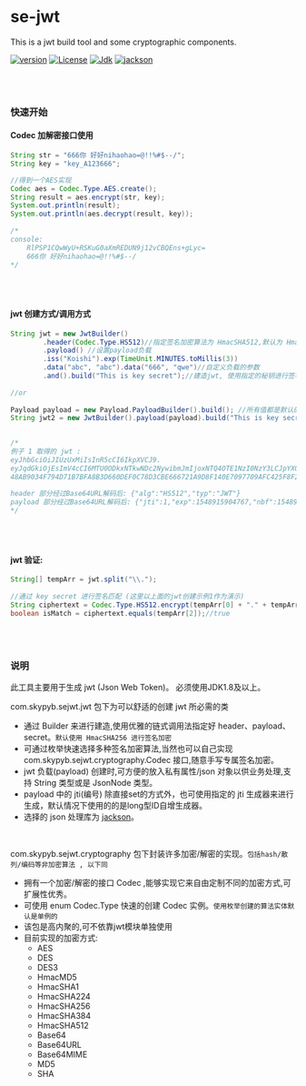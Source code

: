 # se-jwt
This is a jwt build tool and some cryptographic components.

[![version](https://img.shields.io/badge/version-v1.2.0-orange.svg)](/skypyb/se-jwt)
[![License](https://img.shields.io/badge/License-MIT-red.svg)](https://mit-license.org/)
[![Jdk](https://img.shields.io/badge/jdk-1.8-green)](https://www.oracle.com/technetwork/java/javase/downloads/jdk8-downloads-2133151.html)
[![jackson](https://img.shields.io/badge/version-orange)](https://github.com/FasterXML/jackson)

<br>
<br>


### 快速开始
  
#### Codec 加解密接口使用
```java
String str = "666你 好好nihaohao=@!!%#$--/";
String key = "key_A123666";

//得到一个AES实现
Codec aes = Codec.Type.AES.create();
String result = aes.encrypt(str, key);
System.out.println(result);
System.out.println(aes.decrypt(result, key));
        
/*
console:
    RlPSP1CQwWyU+RSKuG0aXmREDUN9j12vCBQEns+gLyc=
    666你 好好nihaohao=@!!%#$--/
*/
```
<br>
<br>

#### jwt 创建方式/调用方式
```java
String jwt = new JwtBuilder()
        .header(Codec.Type.HS512)//指定签名加密算法为 HmacSHA512,默认为 HmacSHA256
        .payload() //设置payload负载
        .iss("Koishi").exp(TimeUnit.MINUTES.toMillis(3))
        .data("abc", "abc").data("666", "qwe")//自定义负载的参数
        .and().build("This is key secret");//建造jwt, 使用指定的秘钥进行签名
    
//or
    
Payload payload = new Payload.PayloadBuilder().build(); //所有值都是默认的payload
String jwt2 = new JwtBuilder().payload(payload).build("This is key secret");
  

/*
例子 1 取得的 jwt :
eyJhbGciOiJIUzUxMiIsInR5cCI6IkpXVCJ9.
eyJqdGkiOjEsImV4cCI6MTU0ODkxNTkwNDc2NywibmJmIjoxNTQ4OTE1NzI0NzY3LCJpYXQiOjE1NDg5MTU3MjQ3NjcsImlzcyI6IktvaXNoaSIsImFiYyI6ImFiYyIsIjY2NiI6InF3ZSJ9.
48AB9034F794D71B7BFA8B3D660DEF0C78D3CBE666721A9D8F140E7097709AFC425F8F26454668C8A0B9A75A8A90D4954FAF6F84EE5FE4EE998CF9FD9669CD86
  
header 部分经过Base64URL解码后: {"alg":"HS512","typ":"JWT"}
payload 部分经过Base64URL解码后: {"jti":1,"exp":1548915904767,"nbf":1548915724767,"iat":1548915724767,"iss":"Koishi","abc":"abc","666":"qwe"}
*/
```

<br>
<br>

#### jwt 验证:
```java
String[] tempArr = jwt.split("\\.");
  
//通过 key secret 进行签名匹配 (这里以上面的jwt创建示例1作为演示)
String ciphertext = Codec.Type.HS512.encrypt(tempArr[0] + "." + tempArr[1], "This is key secret");
boolean isMatch = ciphertext.equals(tempArr[2]);//true 

```

<br>
<br>


### 说明  
此工具主要用于生成 jwt (Json Web Token)。 必须使用JDK1.8及以上。 

com.skypyb.sejwt.jwt 包下为可以舒适的创建 jwt 所必需的类
- 通过 Builder 来进行建造,使用优雅的链式调用法指定好 header、payload、secret。`默认使用 HmacSHA256 进行签名加密`  
- 可通过枚举快速选择多种签名加密算法,当然也可以自己实现 com.skypyb.sejwt.cryptography.Codec 接口,随意手写专属签名加密。  
- jwt 负载(payload) 创建时,可方便的放入私有属性/json 对象以供业务处理,支持 String 类型或是 JsonNode 类型。
- payload 中的 jti(编号) 除直接set的方式外，也可使用指定的 jti 生成器来进行生成，默认情况下使用的的是long型ID自增生成器。
- 选择的 json 处理库为 [jackson](https://github.com/FasterXML/jackson)。
<br>

com.skypyb.sejwt.cryptography 包下封装许多加密/解密的实现。`包括hash/散列/编码等非加密算法 , 以下同`
- 拥有一个加密/解密的接口 Codec ,能够实现它来自由定制不同的加密方式,可扩展性优秀。
- 可使用 enum Codec.Type 快速的创建 Codec 实例。`使用枚举创建的算法实体默认是单例的`
- 该包是高内聚的,可不依靠jwt模块单独使用
- 目前实现的加密方式:  
    - AES
    - DES
    - DES3
    - HmacMD5
    - HmacSHA1
    - HmacSHA224
    - HmacSHA256
    - HmacSHA384
    - HmacSHA512
    - Base64
    - Base64URL
    - Base64MIME
    - MD5
    - SHA

<br>
<br>